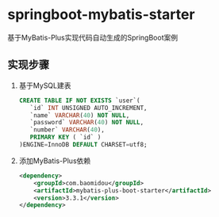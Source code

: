 # springboot-mybatis-starter

基于MyBatis-Plus实现代码自动生成的SpringBoot案例

## 实现步骤

1. 基于MySQL建表
    ```sql
    CREATE TABLE IF NOT EXISTS `user`(
       `id` INT UNSIGNED AUTO_INCREMENT,
       `name` VARCHAR(40) NOT NULL,
       `password` VARCHAR(40) NOT NULL,
       `number` VARCHAR(40),
       PRIMARY KEY ( `id` )
    )ENGINE=InnoDB DEFAULT CHARSET=utf8;
    ```

2. 添加MyBatis-Plus依赖
    ```xml
    <dependency>
        <groupId>com.baomidou</groupId>
        <artifactId>mybatis-plus-boot-starter</artifactId>
        <version>3.3.1</version>
    </dependency>
    ``` 